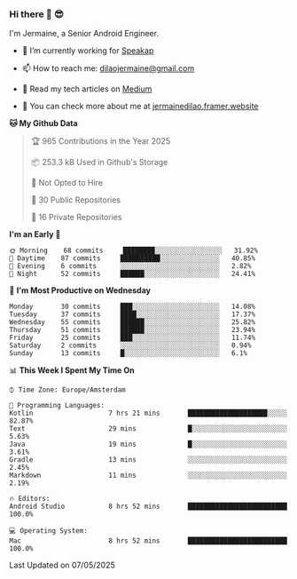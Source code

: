 ### Hi there 👋 😎
I'm Jermaine, a Senior Android Engineer.

- 🔭 I’m currently working for [Speakap](https://www.speakap.com/)

- 📫 How to reach me: dilaojermaine@gmail.com

- 📖 Read my tech articles on [Medium](https://jermainedilao.medium.com/)

- 👀 You can check more about me at [jermainedilao.framer.website](https://jermainedilao.framer.website)

<!--
**jermainedilao/jermainedilao** is a ✨ _special_ ✨ repository because its `README.md` (this file) appears on your GitHub profile.

Here are some ideas to get you started:

- 🔭 I’m currently working on ...
- 🌱 I’m currently learning ...
- 👯 I’m looking to collaborate on ...
- 🤔 I’m looking for help with ...
- 💬 Ask me about ...
- 📫 How to reach me: ...
- 😄 Pronouns: ...
- ⚡ Fun fact: ...
-->

<!--START_SECTION:waka-->
**🐱 My Github Data** 

> 🏆 965 Contributions in the Year 2025
 > 
> 📦 253.3 kB Used in Github's Storage 
 > 
> 🚫 Not Opted to Hire
 > 
> 📜 30 Public Repositories 
 > 
> 🔑 16 Private Repositories  
 > 
**I'm an Early 🐤** 

```text
🌞 Morning    68 commits     ████████░░░░░░░░░░░░░░░░░   31.92% 
🌆 Daytime    87 commits     ██████████░░░░░░░░░░░░░░░   40.85% 
🌃 Evening    6 commits      ░░░░░░░░░░░░░░░░░░░░░░░░░   2.82% 
🌙 Night      52 commits     ██████░░░░░░░░░░░░░░░░░░░   24.41%

```
📅 **I'm Most Productive on Wednesday** 

```text
Monday       30 commits     ███░░░░░░░░░░░░░░░░░░░░░░   14.08% 
Tuesday      37 commits     ████░░░░░░░░░░░░░░░░░░░░░   17.37% 
Wednesday    55 commits     ██████░░░░░░░░░░░░░░░░░░░   25.82% 
Thursday     51 commits     ██████░░░░░░░░░░░░░░░░░░░   23.94% 
Friday       25 commits     ███░░░░░░░░░░░░░░░░░░░░░░   11.74% 
Saturday     2 commits      ░░░░░░░░░░░░░░░░░░░░░░░░░   0.94% 
Sunday       13 commits     █░░░░░░░░░░░░░░░░░░░░░░░░   6.1%

```


📊 **This Week I Spent My Time On** 

```text
⌚︎ Time Zone: Europe/Amsterdam

💬 Programming Languages: 
Kotlin                   7 hrs 21 mins       ████████████████████░░░░░   82.87% 
Text                     29 mins             █░░░░░░░░░░░░░░░░░░░░░░░░   5.63% 
Java                     19 mins             █░░░░░░░░░░░░░░░░░░░░░░░░   3.61% 
Gradle                   13 mins             ░░░░░░░░░░░░░░░░░░░░░░░░░   2.45% 
Markdown                 11 mins             ░░░░░░░░░░░░░░░░░░░░░░░░░   2.19%

🔥 Editors: 
Android Studio           8 hrs 52 mins       █████████████████████████   100.0%

💻 Operating System: 
Mac                      8 hrs 52 mins       █████████████████████████   100.0%

```


 Last Updated on 07/05/2025
<!--END_SECTION:waka-->

